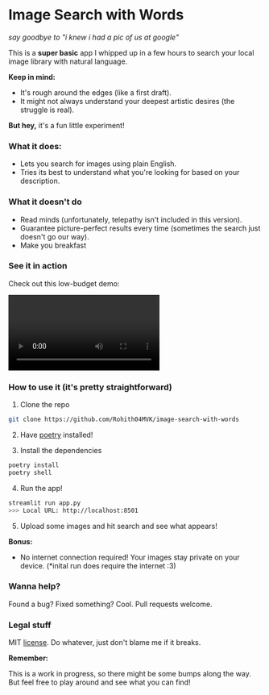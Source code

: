 # Image Search with Words

<i>say goodbye to "i knew i had a pic of us at google"</i>

This is a **super basic** app I whipped up in a few hours to search your local image library with natural language.

**Keep in mind:**

- It's rough around the edges (like a first draft).
- It might not always understand your deepest artistic desires (the struggle is real).

**But hey,** it's a fun little experiment!

### What it does:

- Lets you search for images using plain English.
- Tries its best to understand what you're looking for based on your description.

### What it doesn't do

- Read minds (unfortunately, telepathy isn't included in this version).
- Guarantee picture-perfect results every time (sometimes the search just doesn't go our way).
- Make you breakfast

### See it in action
Check out this low-budget demo:

![Watch the video](/media/1.mp4)


### How to use it (it's pretty straightforward)

1. Clone the repo

```sh
git clone https://github.com/Rohith04MVK/image-search-with-words
```

2. Have [poetry](https://python-poetry.org/docs/#installation) installed!

3. Install the dependencies

```sh
poetry install
poetry shell
```

4. Run the app!

```sh
streamlit run app.py
>>> Local URL: http://localhost:8501
```

5. Upload some images and hit search and see what appears!

**Bonus:**

- No internet connection required! Your images stay private on your device. (*inital run does require the internet :3)

### Wanna help?
Found a bug? Fixed something? Cool. Pull requests welcome.

### Legal stuff
MIT [license](LICENSE). Do whatever, just don't blame me if it breaks.

**Remember:**

This is a work in progress, so there might be some bumps along the way. But feel free to play around and see what you can find!

